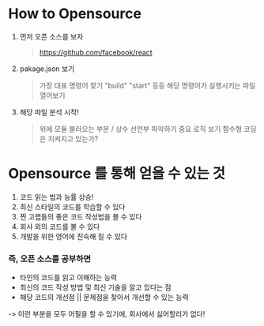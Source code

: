 # How to Opensource

1. 먼저 오픈 소스를 보자

   > https://github.com/facebook/react

2. pakage.json 보기

   > 가장 대표 명령어 찾기 "build" "start" 등등
   > 해당 명령어가 실행시키는 파일 열어보기

3. 해당 파일 분석 시작!
   > 위에 모듈 불러오는 부분 / 상수 선언부 파악하기
   > 중요 로직 보기
   > 함수형 코딩은 지켜지고 있는가?

# Opensource 를 통해 얻을 수 있는 것

1. 코드 읽는 법과 능률 상승!
2. 최신 스타일의 코드를 학습할 수 있다
3. 찐 고랩들의 좋은 코드 작성법을 볼 수 있다
4. 회사 외의 코드를 볼 수 있다
5. 개발을 위한 영어에 친숙해 질 수 있다

### 즉, 오픈 소스를 공부하면

- 타인의 코드를 읽고 이해하는 능력
- 최신의 코드 작성 방법 및 최신 기술을 알고 있다는 점
- 해당 코드의 개선점 || 문제점을 찾아서 개선할 수 있는 능력

-> 이런 부분을 모두 어필을 할 수 있기에, 회사에서 싫어할리가 없다!
